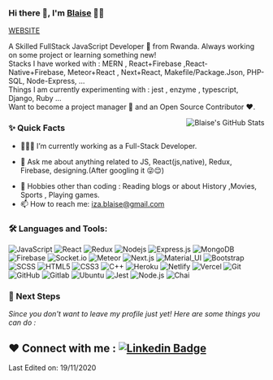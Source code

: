 ### Hi there 👋, I'm [Blaise](https://blaise82.github.io/portfolio/) 👨‍💻
[WEBSITE](https://blaise82.github.io/portfolio/)
<br/>

<p>
A Skilled FullStack JavaScript Developer 🚀 from Rwanda. Always working on some project or learning something new!
<br/>
Stacks I have worked with : MERN , React+Firebase ,React-Native+Firebase, Meteor+React , Next+React, Makefile/Package.Json, PHP-SQL, Node-Express, ...
<br/>  
Things I am currently experimenting with : jest , enzyme , typescript, Django, Ruby ...
<br/>
Want to become a project manager 💸 and an Open Source Contributor ❤️.
</p>


  <img align="right" alt="Blaise's GitHub Stats" src="https://github-readme-stats.vercel.app/api?username=blaise82&show_icons=true$hide_border=true" />
  
### ✨ Quick Facts

- 👨🏽‍💻 I’m currently working as a Full-Stack Developer.
<!--- 🤔 I’m looking for help for my future MERN projects.-->
- 💬 Ask me about anything related to JS, React(js,native), Redux, Firebase, designing.(After googling it 😜😌)
<!--- ⚡️ Fun-Fact: I sleep at 6am 🙃. -->
- 🎿 Hobbies other than coding : Reading blogs or about History ,Movies, Sports , Playing games.
- 📫 How to reach me: iza.blaise@gmail.com
<!-- - 📝 [Resume](https://drive.google.com/drive/folders/1VxDtIflu5nThxTtm8COG_eh_1FkjF3Jj) -->

### 🛠️ Languages and Tools:

![JavaScript](https://img.shields.io/badge/-JavaScript-black?style=flat-square&logo=javascript)
![React](https://img.shields.io/badge/-React-black?style=flat-square&logo=react)
![Redux](https://img.shields.io/badge/-Redux-black?style=flat-square&logo=Redux)
![Nodejs](https://img.shields.io/badge/-Nodejs-black?style=flat-square&logo=Node.js)
![Express.js](https://img.shields.io/badge/-Express-black?style=flat-square&logo=expressjs)
![MongoDB](https://img.shields.io/badge/-MongoDB-black?style=flat-square&logo=mongodb)
![Firebase](https://img.shields.io/badge/-Firebase-black?style=flat-square&logo=Firebase)
![Socket.io](https://img.shields.io/badge/-Socket-black?style=flat-square&logo=socket.io)
![Meteor](https://img.shields.io/badge/-Meteor-black?style=flat-square&logo=Meteor)
![Next.js](https://img.shields.io/badge/-Next-black?style=flat-square&logo=Next.js)
![Material_UI](https://img.shields.io/badge/-Material_UI-black?style=flat-square&logo=material-ui)
![Bootstrap](https://img.shields.io/badge/-Bootstrap-black?style=flat-square&logo=bootstrap)
![SCSS](https://img.shields.io/badge/-SCSS-black?style=flat-square&logo=SASS)
![HTML5](https://img.shields.io/badge/-HTML5-black?style=flat-square&logo=html5&logoColor=white)
![CSS3](https://img.shields.io/badge/-CSS3-black?style=flat-square&logo=css3)
![C++](https://img.shields.io/badge/-C++-black?style=flat-square&logo=c)
![Heroku](https://img.shields.io/badge/-Heroku-black?style=flat-square&logo=heroku)
![Netlify](https://img.shields.io/badge/-Netlify-black?style=flat-square&logo=netlify)
![Vercel](https://img.shields.io/badge/-Vercel-black?style=flat-square&logo=vercel)
![Git](https://img.shields.io/badge/-Git-black?style=flat-square&logo=git)
![GitHub](https://img.shields.io/badge/-GitHub-black?style=flat-square&logo=github)
![Gitlab](https://img.shields.io/badge/-Gitlab-black?style=flat-square&logo=gitlab)
![Ubuntu](https://img.shields.io/badge/-Ubuntu-black?style=flat-square&logo=ubuntu)
![Jest](https://img.shields.io/badge/-Jest-black?style=flat-square&logo=Jest)
![Node.js](https://img.shields.io/badge/-Node-black?style=flat-square&logo=Node.js)
![Chai](https://img.shields.io/badge/-Chai-black?style=flat-square&logo=Chai)


### 👣 Next Steps

_Since you don't want to leave my profile just yet! Here are some things you can do :_


❤️ Connect with me : [![Linkedin Badge](https://img.shields.io/badge/-Blaise-blue?style=flat-square&logo=Linkedin&logoColor=white&link=https://www.linkedin.com/in/blaise-izabayo-770023188/)](https://www.linkedin.com/in/blaise-izabayo-770023188/)
----

Last Edited on: 19/11/2020
